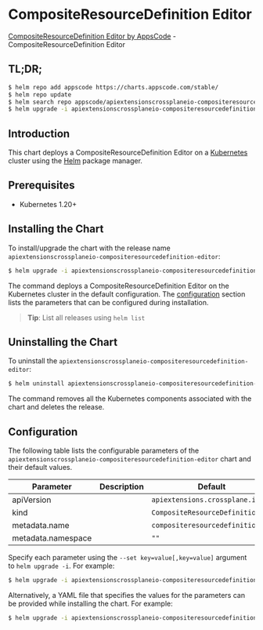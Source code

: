 # CompositeResourceDefinition Editor

[CompositeResourceDefinition Editor by AppsCode](https://appscode.com) - CompositeResourceDefinition Editor

## TL;DR;

```bash
$ helm repo add appscode https://charts.appscode.com/stable/
$ helm repo update
$ helm search repo appscode/apiextensionscrossplaneio-compositeresourcedefinition-editor --version=v0.25.0
$ helm upgrade -i apiextensionscrossplaneio-compositeresourcedefinition-editor appscode/apiextensionscrossplaneio-compositeresourcedefinition-editor -n default --create-namespace --version=v0.25.0
```

## Introduction

This chart deploys a CompositeResourceDefinition Editor on a [Kubernetes](http://kubernetes.io) cluster using the [Helm](https://helm.sh) package manager.

## Prerequisites

- Kubernetes 1.20+

## Installing the Chart

To install/upgrade the chart with the release name `apiextensionscrossplaneio-compositeresourcedefinition-editor`:

```bash
$ helm upgrade -i apiextensionscrossplaneio-compositeresourcedefinition-editor appscode/apiextensionscrossplaneio-compositeresourcedefinition-editor -n default --create-namespace --version=v0.25.0
```

The command deploys a CompositeResourceDefinition Editor on the Kubernetes cluster in the default configuration. The [configuration](#configuration) section lists the parameters that can be configured during installation.

> **Tip**: List all releases using `helm list`

## Uninstalling the Chart

To uninstall the `apiextensionscrossplaneio-compositeresourcedefinition-editor`:

```bash
$ helm uninstall apiextensionscrossplaneio-compositeresourcedefinition-editor -n default
```

The command removes all the Kubernetes components associated with the chart and deletes the release.

## Configuration

The following table lists the configurable parameters of the `apiextensionscrossplaneio-compositeresourcedefinition-editor` chart and their default values.

|     Parameter      | Description |                   Default                   |
|--------------------|-------------|---------------------------------------------|
| apiVersion         |             | <code>apiextensions.crossplane.io/v1</code> |
| kind               |             | <code>CompositeResourceDefinition</code>    |
| metadata.name      |             | <code>compositeresourcedefinition</code>    |
| metadata.namespace |             | <code>""</code>                             |


Specify each parameter using the `--set key=value[,key=value]` argument to `helm upgrade -i`. For example:

```bash
$ helm upgrade -i apiextensionscrossplaneio-compositeresourcedefinition-editor appscode/apiextensionscrossplaneio-compositeresourcedefinition-editor -n default --create-namespace --version=v0.25.0 --set apiVersion=apiextensions.crossplane.io/v1
```

Alternatively, a YAML file that specifies the values for the parameters can be provided while
installing the chart. For example:

```bash
$ helm upgrade -i apiextensionscrossplaneio-compositeresourcedefinition-editor appscode/apiextensionscrossplaneio-compositeresourcedefinition-editor -n default --create-namespace --version=v0.25.0 --values values.yaml
```
